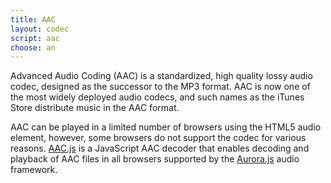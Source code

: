 ```yaml
---
title: AAC
layout: codec
script: aac
choose: an
---
```


Advanced Audio Coding (AAC) is a standardized, high quality lossy audio codec, designed as the successor to the MP3 format. AAC is now one of the most widely deployed audio codecs, and such names as the iTunes Store distribute music in the AAC format.

AAC can be played in a limited number of browsers using the HTML5 audio element, however, some browsers do not support the codec for various reasons. [AAC.js](https://github.com/ofmlabs/aac.js) is a JavaScript AAC decoder that enables decoding and playback of AAC files in all browsers supported by the [Aurora.js](https://github.com/ofmlabs/aurora.js) audio framework.
